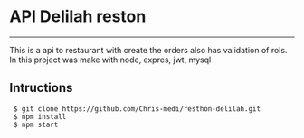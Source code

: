 # API Delilah reston
***
This is a api to restaurant with create the orders also has validation of rols. In this project was make with node, expres, jwt, mysql
## Intructions
``` 
 $ git clone https://github.com/Chris-medi/resthon-delilah.git
 $ npm install
 $ npm start
 ```